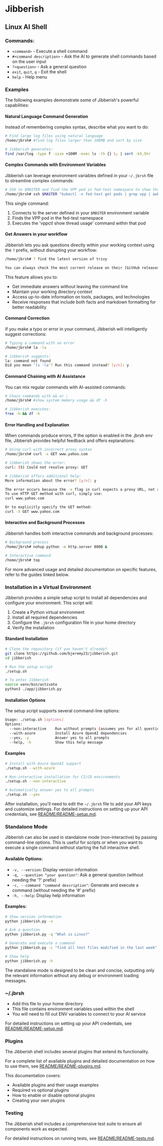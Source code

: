 # Jibberish
## Linux AI Shell

### Commands:
- `<command>`                 - Execute a shell command
- `#<command description>`    - Ask the AI to generate shell commands based on the user input
- `?<question>`               - Ask a general question
- `exit`, `quit`, `q`         - Exit the shell          
- `help`                      - Help menu

### Examples

The following examples demonstrate some of Jibberish's powerful capabilities:

#### Natural Language Command Generation

Instead of remembering complex syntax, describe what you want to do:

```bash
# Find large log files using natural language
/home/jbrsh# #find log files larger than 100MB and sort by size

# Jibberish generates:
find /var/log -type f -size +100M -exec ls -lh {} \; | sort -k5,5hr
```

#### Complex Commands with Environment Variables

Jibberish can leverage environment variables defined in your `~/.jbrsh` file to streamline complex commands:

```bash
# SSH to $MASTER and find the VPP pod in fed-test namespace to show thread usage
/home/jbrsh# ssh $MASTER "kubectl -n fed-test get pods | grep vpp | awk '{print \$1}' | xargs -I{} kubectl -n fed-test exec {} -- vppctl show thread usage"
```

This single command:
1. Connects to the server defined in your `$MASTER` environment variable 
2. Finds the VPP pod in the fed-test namespace
3. Executes the 'vppctl show thread usage' command within that pod

#### Get Answers in your workflow

Jibberish lets you ask questions directly within your working context using the `?` prefix, without disrupting your workflow:

``` bash
/home/jbrsh# ? find the latest version of trivy

You can always check the most current release on their [GitHub releases page](https://github.com/aquasecurity/trivy/releases), because, of course, nothing ever stays the same for long.
```

This feature allows you to:
- Get immediate answers without leaving the command line
- Maintain your working directory context
- Access up-to-date information on tools, packages, and technologies
- Receive responses that include both facts and markdown formatting for better readability

#### Command Correction

If you make a typo or error in your command, Jibberish will intelligently suggest corrections:

```bash
# Typing a command with an error
/home/jbrsh# la -la

# Jibberish suggests:
la: command not found
Did you mean 'ls -la'? Run this command instead? [y/n]: y

```

#### Command Chaining with AI Assistance

You can mix regular commands with AI-assisted commands:

```bash
# Chain commands with && or ;
/home/jbrsh# #show system memory usage && df -h

# Jibberish executes:
free -h && df -h

```

#### Error Handling and Explanation

When commands produce errors, If the option is enabled in the .jbrsh env file, Jibberish provides helpful feedback and offers explanations:

```bash
# Using curl with incorrect proxy syntax
/home/jbrsh# curl -x GET www.yahoo.com

# Jibberish shows the error:
curl: (5) Could not resolve proxy: GET

# Jibberish offers additional help:
More information about the error? [y/n]: y

The error occurs because the -x flag in curl expects a proxy URL, not an HTTP method.
To use HTTP GET method with curl, simply use:
curl www.yahoo.com

Or to explicitly specify the GET method:
curl -X GET www.yahoo.com
```

#### Interactive and Background Processes

Jibberish handles both interactive commands and background processes:

```bash
# Background process
/home/jbrsh# nohup python -m http.server 8080 &

# Interactive command
/home/jbrsh# top
```

For more advanced usage and detailed documentation on specific features, refer to the guides linked below.

### Installation in a Virtual Environment

Jibberish provides a simple setup script to install all dependencies and configure your environment. This script will:

1. Create a Python virtual environment
2. Install all required dependencies
3. Configure the `.jbrsh` configuration file in your home directory
4. Verify the installation

#### Standard Installation

```bash
# Clone the repository (if you haven't already)
git clone https://github.com/bjeremy23/jibberish.git
cd jibberish

# Run the setup script
./setup.sh

# To enter Jibberish
source venv/bin/activate
python3 ./app/jibberish.py

```

#### Installation Options

The setup script supports several command-line options:

```bash
Usage: ./setup.sh [options]
Options:
  --non-interactive    Run without prompts (assumes yes for all questions)
  --with-azure         Install Azure OpenAI dependencies
  --yes, -y            Answer yes to all prompts
  --help, -h           Show this help message
```

#### Examples

```bash
# Install with Azure OpenAI support
./setup.sh --with-azure

# Non-interactive installation for CI/CD environments
./setup.sh --non-interactive

# Automatically answer yes to all prompts
./setup.sh --yes

```

After installation, you'll need to edit the `~/.jbrsh` file to add your API keys and customize settings. For detailed instructions on setting up your API credentials, see [README/README-setup.md](README/README-setup.md).

### Standalone Mode

Jibberish can also be used in standalone mode (non-interactive) by passing command-line options. This is useful for scripts or when you want to execute a single command without starting the full interactive shell.

#### Available Options:

- `-v, --version`: Display version information
- `-q, --question "your question"`: Ask a general question (without needing the '?' prefix)
- `-c, --command "command description"`: Generate and execute a command (without needing the '#' prefix)
- `-h, --help`: Display help information

#### Examples:

```bash
# Show version information
python jibberish.py -v

# Ask a question
python jibberish.py -q "What is Linux?"

# Generate and execute a command
python jibberish.py -c "find all text files modified in the last week"

# Show help
python jibberish.py -h
```

The standalone mode is designed to be clean and concise, outputting only the relevant information without any debug or environment loading messages.

### ~/.jbrsh
- Add this file to your home directory
- This file contains environment variables used within the shell
- You will need to fill out ENV variables to connect to your AI service

For detailed instructions on setting up your API credentials, see [README/README-setup.md](README/README-setup.md).

### Plugins
The Jibberish shell includes several plugins that extend its functionality. 

For a complete list of available plugins and detailed documentation on how to use them, see [README/README-plugins.md](README/README-plugins.md).

This documentation covers:
- Available plugins and their usage examples
- Required vs optional plugins
- How to enable or disable optional plugins
- Creating your own plugins


### Testing

The Jibberish shell includes a comprehensive test suite to ensure all components work as expected.

For detailed instructions on running tests, see [README/README-tests.md](README/README-tests.md).
